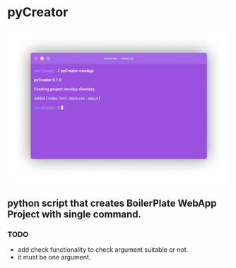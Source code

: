 # pyCreator

![pyCreator Poster](https://raw.githubusercontent.com/vishalx360/pyCreator/master/poster.png)

## python script that creates BoilerPlate WebApp Project with single command.

### TODO

* add check functionality to check argument suitable or not.
* it must be one argument.
